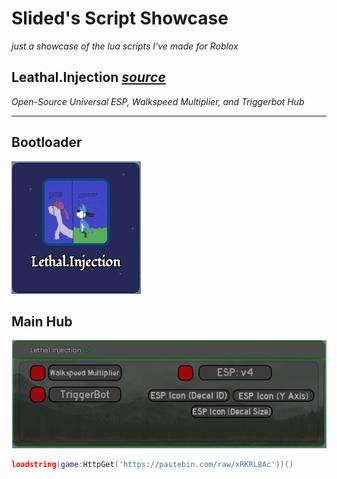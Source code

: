 # Slided's Script Showcase
*just a showcase of the lua scripts I've made for Roblox*

## Leathal.Injection [*source*](https://github.com/Slided/myrobloxscripts/raw/refs/heads/main/src/scripts/lethalinjection.lua)
*Open-Source Universal ESP, Walkspeed Multiplier, and Triggerbot Hub*

---
## Bootloader
![Image](https://github.com/Slided/myrobloxscripts/blob/main/src/media/Screenshot%202024-11-12%20190554.png?raw=true)

## Main Hub
![Image](https://github.com/Slided/myrobloxscripts/blob/main/src/media/version4or2.png?raw=true)

```lua
loadstring(game:HttpGet('https://pastebin.com/raw/xRKRL8Ac'))()

